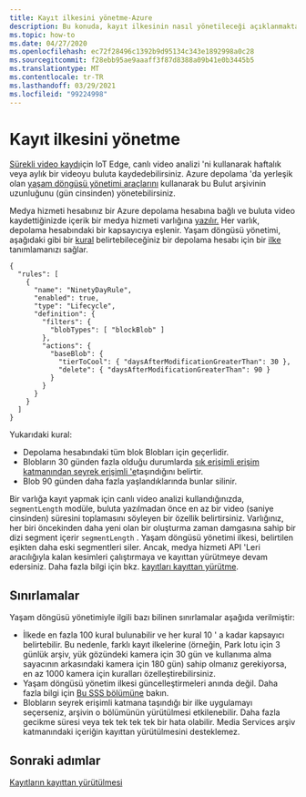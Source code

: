 ```yaml
---
title: Kayıt ilkesini yönetme-Azure
description: Bu konuda, kayıt ilkesinin nasıl yönetileceği açıklanmaktadır.
ms.topic: how-to
ms.date: 04/27/2020
ms.openlocfilehash: ec72f28496c1392b9d95134c343e1892998a0c28
ms.sourcegitcommit: f28ebb95ae9aaaff3f87d8388a09b41e0b3445b5
ms.translationtype: MT
ms.contentlocale: tr-TR
ms.lasthandoff: 03/29/2021
ms.locfileid: "99224998"
---
```

# <a name="manage-recording-policy"></a>Kayıt ilkesini yönetme

[Sürekli video kaydı](continuous-video-recording-concept.md)için IoT Edge, canlı video analizi 'ni kullanarak haftalık veya aylık bir videoyu buluta kaydedebilirsiniz. Azure depolama 'da yerleşik olan [yaşam döngüsü yönetimi araçlarını](../../storage/blobs/storage-lifecycle-management-concepts.md?tabs=azure-portal) kullanarak bu Bulut arşivinin uzunluğunu (gün cinsinden) yönetebilirsiniz.  

Medya hizmeti hesabınız bir Azure depolama hesabına bağlı ve buluta video kaydettiğinizde içerik bir medya hizmeti varlığına [yazılır.](../latest/assets-concept.md) Her varlık, depolama hesabındaki bir kapsayıcıya eşlenir. Yaşam döngüsü yönetimi, aşağıdaki gibi bir [kural](../../storage/blobs/storage-lifecycle-management-concepts.md?tabs=azure-portal#rules) belirtebileceğiniz bir depolama hesabı için bir [ilke](../../storage/blobs/storage-lifecycle-management-concepts.md?tabs=azure-portal#policy) tanımlamanızı sağlar.

```
{
  "rules": [
    {
      "name": "NinetyDayRule",
      "enabled": true,
      "type": "Lifecycle",
      "definition": {
        "filters": {
          "blobTypes": [ "blockBlob" ]
        },
        "actions": {
          "baseBlob": {
            "tierToCool": { "daysAfterModificationGreaterThan": 30 },
            "delete": { "daysAfterModificationGreaterThan": 90 }
          }
        }
      }
    }
  ]
}
```

Yukarıdaki kural:

* Depolama hesabındaki tüm blok Blobları için geçerlidir.
* Blobların 30 günden fazla olduğu durumlarda [sık erişimli erişim katmanından seyrek erişimli 'e](../../storage/blobs/storage-blob-storage-tiers.md?tabs=azure-portal)taşındığını belirtir.
* Blob 90 günden daha fazla yaşlandıklarında bunlar silinir.

Bir varlığa kayıt yapmak için canlı video analizi kullandığınızda, `segmentLength` modüle, buluta yazılmadan önce en az bir video (saniye cinsinden) süresini toplamasını söyleyen bir özellik belirtirsiniz. Varlığınız, her biri öncekinden daha yeni olan bir oluşturma zaman damgasına sahip bir dizi segment içerir `segmentLength` . Yaşam döngüsü yönetimi ilkesi, belirtilen eşikten daha eski segmentleri siler. Ancak, medya hizmeti API 'Leri aracılığıyla kalan kesimleri çalıştırmaya ve kayıttan yürütmeye devam edersiniz. Daha fazla bilgi için bkz. [kayıtları kayıttan yürütme](playback-recordings-how-to.md). 

## <a name="limitations"></a>Sınırlamalar

Yaşam döngüsü yönetimiyle ilgili bazı bilinen sınırlamalar aşağıda verilmiştir:

* İlkede en fazla 100 kural bulunabilir ve her kural 10 ' a kadar kapsayıcı belirtebilir. Bu nedenle, farklı kayıt ilkelerine (örneğin, Park lotu için 3 günlük arşiv, yük gözündeki kamera için 30 gün ve kullanıma alma sayacının arkasındaki kamera için 180 gün) sahip olmanız gerekiyorsa, en az 1000 kamera için kuralları özelleştirebilirsiniz.
* Yaşam döngüsü yönetim ilkesi güncelleştirmeleri anında değil. Daha fazla bilgi için [Bu SSS bölümüne](../../storage/blobs/storage-lifecycle-management-concepts.md?tabs=azure-portal#faq) bakın.
* Blobların seyrek erişimli katmana taşındığı bir ilke uygulamayı seçerseniz, arşivin o bölümünün yürütülmesi etkilenebilir. Daha fazla gecikme süresi veya tek tek tek tek bir hata olabilir. Media Services arşiv katmanındaki içeriğin kayıttan yürütülmesini desteklemez.

## <a name="next-steps"></a>Sonraki adımlar

[Kayıtların kayıttan yürütülmesi](playback-recordings-how-to.md)
